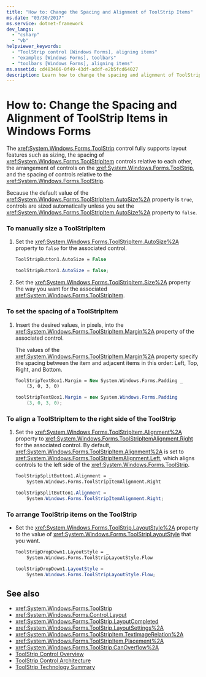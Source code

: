 ```yaml
---
title: "How to: Change the Spacing and Alignment of ToolStrip Items"
ms.date: "03/30/2017"
ms.service: dotnet-framework
dev_langs:
  - "csharp"
  - "vb"
helpviewer_keywords:
  - "ToolStrip control [Windows Forms], aligning items"
  - "examples [Windows Forms], toolbars"
  - "toolbars [Windows Forms], aligning items"
ms.assetid: cd483466-0f49-43df-addf-e2b5fcd64027
description: Learn how to change the spacing and alignment of ToolStrip items in Windows Forms by setting the AutoSize and Size properties.
---
```

# How to: Change the Spacing and Alignment of ToolStrip Items in Windows Forms

The <xref:System.Windows.Forms.ToolStrip> control fully supports layout features such as sizing, the spacing of <xref:System.Windows.Forms.ToolStripItem> controls relative to each other, the arrangement of controls on the <xref:System.Windows.Forms.ToolStrip>, and the spacing of controls relative to the <xref:System.Windows.Forms.ToolStrip>.

Because the default value of the <xref:System.Windows.Forms.ToolStripItem.AutoSize%2A> property is `true`, controls are sized automatically unless you set the <xref:System.Windows.Forms.ToolStripItem.AutoSize%2A> property to `false`.

### To manually size a ToolStripItem

1. Set the <xref:System.Windows.Forms.ToolStripItem.AutoSize%2A> property to `false` for the associated control.

    ```vb
    ToolStripButton1.AutoSize = False
    ```

    ```csharp
    toolStripButton1.AutoSize = false;
    ```

2. Set the <xref:System.Windows.Forms.ToolStripItem.Size%2A> property the way you want for the associated <xref:System.Windows.Forms.ToolStripItem>.

### To set the spacing of a ToolStripItem

1. Insert the desired values, in pixels, into the <xref:System.Windows.Forms.ToolStripItem.Margin%2A> property of the associated control.

     The values of the <xref:System.Windows.Forms.ToolStripItem.Margin%2A> property specify the spacing between the item and adjacent items in this order: Left, Top, Right, and Bottom.

    ```vb
    ToolStripTextBox1.Margin = New System.Windows.Forms.Padding _
        (3, 0, 3, 0)
    ```

    ```csharp
    toolStripTextBox1.Margin = new System.Windows.Forms.Padding
        (3, 0, 3, 0);
    ```

### To align a ToolStripItem to the right side of the ToolStrip

1. Set the <xref:System.Windows.Forms.ToolStripItem.Alignment%2A> property to <xref:System.Windows.Forms.ToolStripItemAlignment.Right> for the associated control. By default, <xref:System.Windows.Forms.ToolStripItem.Alignment%2A> is set to <xref:System.Windows.Forms.ToolStripItemAlignment.Left>, which aligns controls to the left side of the <xref:System.Windows.Forms.ToolStrip>.

    ```vb
    ToolStripSplitButton1.Alignment = _
        System.Windows.Forms.ToolStripItemAlignment.Right
    ```

    ```csharp
    toolStripSplitButton1.Alignment =
        System.Windows.Forms.ToolStripItemAlignment.Right;
    ```

### To arrange ToolStrip items on the ToolStrip

- Set the <xref:System.Windows.Forms.ToolStrip.LayoutStyle%2A> property to the value of <xref:System.Windows.Forms.ToolStripLayoutStyle> that you want.

    ```vb
    ToolStripDropDown1.LayoutStyle = _
        System.Windows.Forms.ToolStripLayoutStyle.Flow
    ```

    ```csharp
    toolStripDropDown1.LayoutStyle =
        System.Windows.Forms.ToolStripLayoutStyle.Flow;
    ```

## See also

- <xref:System.Windows.Forms.ToolStrip>
- <xref:System.Windows.Forms.Control.Layout>
- <xref:System.Windows.Forms.ToolStrip.LayoutCompleted>
- <xref:System.Windows.Forms.ToolStrip.LayoutSettings%2A>
- <xref:System.Windows.Forms.ToolStripItem.TextImageRelation%2A>
- <xref:System.Windows.Forms.ToolStripItem.Placement%2A>
- <xref:System.Windows.Forms.ToolStrip.CanOverflow%2A>
- [ToolStrip Control Overview](toolstrip-control-overview-windows-forms.md)
- [ToolStrip Control Architecture](toolstrip-control-architecture.md)
- [ToolStrip Technology Summary](toolstrip-technology-summary.md)
